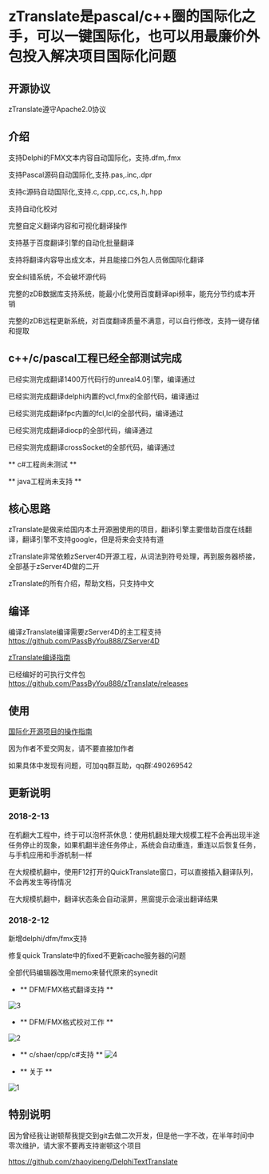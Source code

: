 # zTranslate是pascal/c++圈的国际化之手，可以一键国际化，也可以用最廉价外包投入解决项目国际化问题

## 开源协议

zTranslate遵守Apache2.0协议



## 介绍

支持Delphi的FMX文本内容自动国际化，支持.dfm,.fmx

支持Pascal源码自动国际化,支持.pas,.inc,.dpr

支持c源码自动国际化,支持.c,.cpp,.cc,.cs,.h,.hpp

支持自动化校对

完整自定义翻译内容和可视化翻译操作

支持基于百度翻译引擎的自动化批量翻译

支持将翻译内容导出成文本，并且能接口外包人员做国际化翻译

安全纠错系统，不会破坏源代码

完整的zDB数据库支持系统，能最小化使用百度翻译api频率，能充分节约成本开销

完整的zDB远程更新系统，对百度翻译质量不满意，可以自行修改，支持一键存储和提取


## c++/c/pascal工程已经全部测试完成

已经实测完成翻译1400万代码行的unreal4.0引擎，编译通过

已经实测完成翻译delphi内置的vcl,fmx的全部代码，编译通过

已经实测完成翻译fpc内置的fcl,lcl的全部代码，编译通过

已经实测完成翻译diocp的全部代码，编译通过

已经实测完成翻译crossSocket的全部代码，编译通过

** c#工程尚未测试 **

** java工程尚未支持 **



## 核心思路

zTranslate是做来给国内本土开源圈使用的项目，翻译引擎主要借助百度在线翻译，翻译引擎不支持google，但是将来会支持有道

zTranslate非常依赖zServer4D开源工程，从词法到符号处理，再到服务器桥接，全部基于zServer4D做的二开

zTranslate的所有介绍，帮助文档，只支持中文



## 编译

编译zTranslate编译需要zServer4D的主工程支持
 https://github.com/PassByYou888/ZServer4D


[zTranslate编译指南](https://github.com/PassByYou888/zTranslate/blob/master/Document/zTranslate%E7%BC%96%E8%AF%91%E6%8C%87%E5%8D%97.pdf)


已经编好的可执行文件包
 https://github.com/PassByYou888/zTranslate/releases


## 使用

[国际化开源项目的操作指南](https://github.com/PassByYou888/zTranslate/blob/master/Document/%E4%BD%BF%E7%94%A8zTranslate%E5%B0%86%E6%9C%AC%E5%9C%9F%E9%A1%B9%E7%9B%AE%E8%87%AA%E5%8A%A8%E6%9B%B4%E6%8D%A2%E4%B8%BA%E5%9B%BD%E9%99%85%E9%A1%B9%E7%9B%AE.pdf)


因为作者不爱交网友，请不要直接加作者


如果具体中发现有问题，可加qq群互助，qq群:490269542


## 更新说明

### 2018-2-13

在机翻大工程中，终于可以泡杯茶休息：使用机翻处理大规模工程不会再出现半途任务停止的现象，如果机翻半途任务停止，系统会自动重连，重连以后恢复任务，与手机应用和手游机制一样

在大规模机翻中，使用F12打开的QuickTranslate窗口，可以直接插入翻译队列，不会再发生等待情况

在大规模机翻中，翻译状态条会自动滚屏，黑窗提示会滚出翻译结果



### 2018-2-12 

新增delphi/dfm/fmx支持

修复quick Translate中的fixed不更新cache服务器的问题

全部代码编辑器改用memo来替代原来的synedit



- ** DFM/FMX格式翻译支持 **

![3](https://github.com/PassByYou888/zTranslate/raw/master/3.JPG)


- ** DFM/FMX格式校对工作 **

![2](https://github.com/PassByYou888/zTranslate/raw/master/2.JPG)


- ** c/shaer/cpp/c#支持 **
![4](https://github.com/PassByYou888/zTranslate/raw/master/4.JPG)

- ** 关于 **

![1](https://github.com/PassByYou888/zTranslate/raw/master/1.jpg)


## 特别说明

因为曾经我让谢顿帮我提交到git去做二次开发，但是他一字不改，在半年时间中零次维护，请大家不要再支持谢顿这个项目

https://github.com/zhaoyipeng/DelphiTextTranslate

